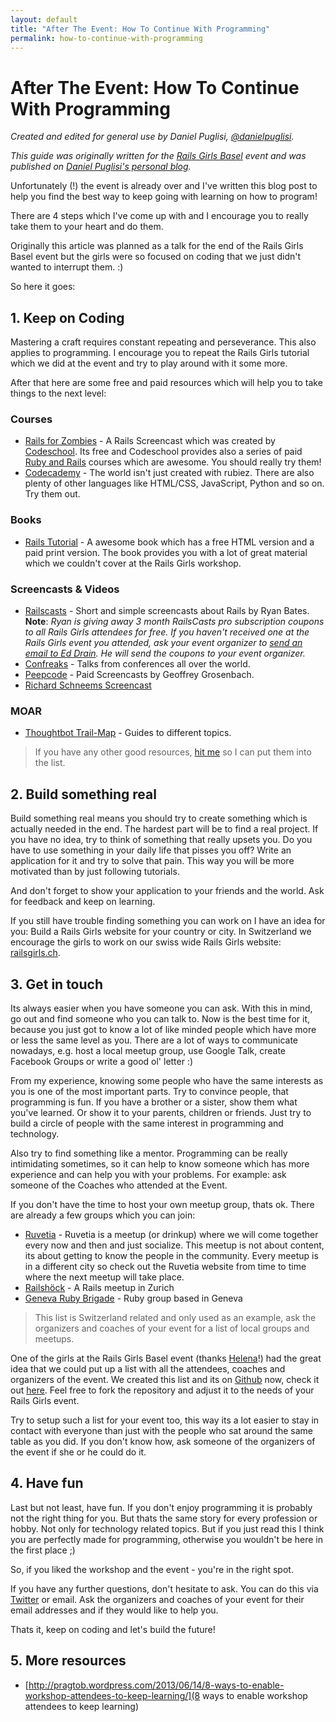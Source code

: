 ```yaml
---
layout: default
title: "After The Event: How To Continue With Programming"
permalink: how-to-continue-with-programming
---
```


# After The Event: How To Continue With Programming

*Created and edited for general use by Daniel Puglisi, [@danielpuglisi](http://twitter.com/danielpuglisi).*

*This guide was originally written for the [Rails Girls Basel](http://railsgirls.com/basel) event
and was published on
[Daniel Puglisi's personal blog](http://danielpuglisi.com/articles/2013/04/rails-girls-after-the-event-how-to-continue-with-programming).*

Unfortunately (!) the event is already over and I've written this
blog post to help you find the best way to keep going with learning on
how to program!

There are 4 steps which I've come up with and I encourage you to
really take them to your heart and do them.

Originally this article was planned as a talk for the end of the Rails Girls Basel event but the girls
were so focused on coding that we just didn't wanted to interrupt them. :)

So here it goes:

## 1. Keep on Coding

Mastering a craft requires constant repeating and perseverance.
This also applies to programming. I encourage you to repeat the Rails
Girls tutorial which we did at the event and try to play around with
it some more.

After that here are some free and paid resources which will help you
to take things to the next level:

### Courses

* [Rails for Zombies](http://railsforzombies.org/) - A Rails Screencast which was created by [Codeschool](http://codeschool.com). Its free and Codeschool provides also a series of paid [Ruby and Rails](http://www.codeschool.com/paths/ruby#starting-rails) courses which are awesome. You should really try them!
* [Codecademy](http://www.codecademy.com/) - The world isn't just created with rubiez. There are also plenty of other languages like HTML/CSS, JavaScript, Python and so on. Try them out.

### Books

* [Rails Tutorial](http://ruby.railstutorial.org/) - A awesome book which has a free HTML version and a paid print version. The book provides you with a lot of great material which we couldn't cover at the Rails Girls workshop.

### Screencasts & Videos

* [Railscasts](http://railscasts.com/) - Short and simple screencasts about Rails by Ryan Bates.
  **Note**: *Ryan is giving away 3 month RailsCasts pro subscription coupons to all Rails Girls attendees for free.
  If you haven't received one at the Rails Girls event you attended, ask your event organizer to [send an email to Ed Drain](mailto:geekprogrammer.ed@gmail.com). He will send the coupons to your event organizer.*
* [Confreaks](http://www.confreaks.com/) - Talks from conferences all over the world.
* [Peepcode](https://peepcode.com/) - Paid Screencasts by Geoffrey Grosenbach.
* [Richard Schneems Screencast](http://www.youtube.com/user/schneems/videos)

### MOAR

* [Thoughtbot Trail-Map](https://github.com/thoughtbot/trail-map) - Guides to different topics.

> If you have any other good resources, [hit me](mailto:daniel@codegestalt.com) so I can put them into the list.

## 2. Build something real

Build something real means you should try to create something which is actually needed in the end.
The hardest part will be to find a real project.
If you have no idea, try to think of something that really upsets you.
Do you have to use something in your daily life that pisses you off?
Write an application for it and try to solve that pain.
This way you will be more motivated than by just following tutorials.

And don't forget to show your application to your friends and the world.
Ask for feedback and keep on learning.

If you still have trouble finding something you can work on I have an idea for you:
Build a Rails Girls website for your country or city. In Switzerland we encourage the girls to work
on our swiss wide Rails Girls website: [railsgirls.ch](http://railsgirls.ch/).

## 3. Get in touch

Its always easier when you have someone you can ask.
With this in mind, go out and find someone who you can talk to.
Now is the best time for it,
because you just got to know a lot of like minded people which have more or less the same level as you.
There are a lot of ways to communicate nowadays,
e.g. host a local meetup group, use Google Talk, create Facebook Groups or write a good ol' letter :)

From my experience, knowing some people who have the same interests as you is one of the most important parts.
Try to convince people, that programming is fun.
If you have a brother or a sister, show them what you've learned.
Or show it to your parents, children or friends.
Just try to build a circle of people with the same interest in programming and technology.

Also try to find something like a mentor.
Programming can be really intimidating sometimes,
so it can help to know someone which has more experience and can help you with your problems.
For example: ask someone of the Coaches who attended at the Event.

If you don't have the time to host your own meetup group, thats ok.
There are already a few groups which you can join:

* [Ruvetia](http://ruvetia.org/) - Ruvetia is a meetup (or drinkup) where we will come together every now and then and just socialize. This meetup is not about content, its about getting to know the people in the community. Every meetup is in a different city so check out the Ruvetia website from time to time where the next meetup will take place.
* [Railshöck](http://www.meetup.com/rubyonrails-ch/events/80098992/) - A Rails meetup in Zurich
* [Geneva Ruby Brigade](http://genevarb.com/) - Ruby group based in Geneva

> This list is Switzerland related and only used as an example, ask the organizers and coaches of your event for a list of local groups and meetups.

One of the girls at the Rails Girls Basel event (thanks [Helena](https://twitter.com/HBobbiRo)!) had the great idea
that we could put up a list with all the attendees, coaches and organizers of the event.
We created this list and its on [Github](https://github.com/RailsGirlsSwitzerland/attendees) now, check it out [here](http://railsgirlsswitzerland.github.io/attendees/site/2013_04_basel.html).
Feel free to fork the repository and adjust it to the needs of your Rails Girls event.

Try to setup such a list for your event too, this way its a lot easier to stay in contact with everyone than just
with the people who sat around the same table as you did.
If you don't know how, ask someone of the organizers of the event if she or he could do it.

## 4. Have fun

Last but not least, have fun.
If you don't enjoy programming it is probably not the right thing for you.
But thats the same story for every profession or hobby.
Not only for technology related topics.
But if you just read this I think you are perfectly made for programming,
otherwise you wouldn't be here in the first place ;)

So, if you liked the workshop and the event - you're in the right spot.

If you have any further questions, don't hesitate to ask.
You can do this via [Twitter](https://twitter.com/railsgirls) or email.
Ask the organizers and coaches of your event for their email addresses and if they would like to help you.

Thats it, keep on coding and let's build the future!

## 5. More resources

* [http://pragtob.wordpress.com/2013/06/14/8-ways-to-enable-workshop-attendees-to-keep-learning/](8 ways to enable workshop attendees to keep learning)

